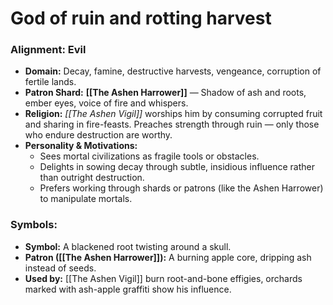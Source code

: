 # God of ruin and rotting harvest
### Alignment: Evil

- **Domain:** Decay, famine, destructive harvests, vengeance, corruption of fertile lands.
- **Patron Shard:** **[[The Ashen Harrower]]** — Shadow of ash and roots, ember eyes, voice of fire and whispers.
- **Religion:** _[[The Ashen Vigil]]_ worships him by consuming corrupted fruit and sharing in fire-feasts. Preaches strength through ruin — only those who endure destruction are worthy.
- **Personality & Motivations:**
    - Sees mortal civilizations as fragile tools or obstacles.
    - Delights in sowing decay through subtle, insidious influence rather than outright destruction.
    - Prefers working through shards or patrons (like the Ashen Harrower) to manipulate mortals.

### Symbols:
- **Symbol:** A blackened root twisting around a skull.
- **Patron ([[The Ashen Harrower]]):** A burning apple core, dripping ash instead of seeds.
- **Used by:** [[The Ashen Vigil]] burn root-and-bone effigies, orchards marked with ash-apple graffiti show his influence.